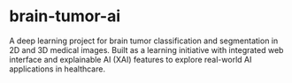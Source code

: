 # brain-tumor-ai
A deep learning project for brain tumor classification and segmentation in 2D and 3D medical images. Built as a learning initiative with integrated web interface and explainable AI (XAI) features to explore real-world AI applications in healthcare.
